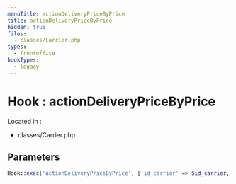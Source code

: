 ```yaml
---
menuTitle: actionDeliveryPriceByPrice
title: actionDeliveryPriceByPrice
hidden: true
files:
  - classes/Carrier.php
types:
  - frontoffice
hookTypes:
  - legacy
---
```


# Hook : actionDeliveryPriceByPrice

Located in :

  - classes/Carrier.php

## Parameters

```php
Hook::exec('actionDeliveryPriceByPrice', ['id_carrier' => $id_carrier, 'order_total' => $order_total, 'id_zone' => $id_zone]);
```